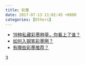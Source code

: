 ```yaml
---
title: 彩墨
date: 2017-07-13 11:02:45 +0800
categories: [Others]
---
```


* [19种私藏彩墨种草，你看上了谁？](https://zhongce.sina.com.cn/article/view/4496/?pos=18)
* [如何入钢笔彩墨圈？](https://www.zhihu.com/question/54333086)
* [有哪些彩墨推荐？](https://www.zhihu.com/question/26040443/answer/49203320)


3